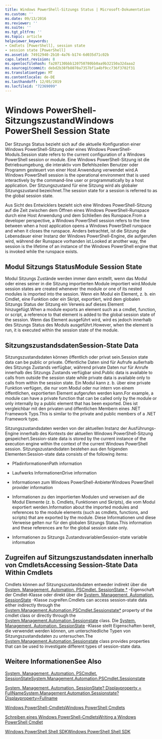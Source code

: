 ```yaml
---
title: Windows PowerShell-Sitzungs Status | Microsoft-Dokumentation
ms.custom: ''
ms.date: 09/13/2016
ms.reviewer: ''
ms.suite: ''
ms.tgt_pltfrm: ''
ms.topic: article
helpviewer_keywords:
- Cmdlets [PowerShell], session state
- session state [PowerShell]
ms.assetid: 74912940-2b10-4a76-b174-6d035d71c02b
caps.latest.revision: 8
ms.openlocfilehash: fa207130bbb120750780bb0aa9b32150a32daaa2
ms.sourcegitcommit: debd2b38fb8070a7357bf1a4bf9cc736f3702f31
ms.translationtype: MT
ms.contentlocale: de-DE
ms.lasthandoff: 12/05/2019
ms.locfileid: "72369099"
---
```

# <a name="windows-powershell-session-state"></a><span data-ttu-id="90a21-102">Windows PowerShell-Sitzungszustand</span><span class="sxs-lookup"><span data-stu-id="90a21-102">Windows PowerShell Session State</span></span>

<span data-ttu-id="90a21-103">Der Sitzungs Status bezieht sich auf die aktuelle Konfiguration einer Windows PowerShell-Sitzung oder eines Windows PowerShell-Moduls.</span><span class="sxs-lookup"><span data-stu-id="90a21-103">Session state refers to the current configuration of a Windows PowerShell session or module.</span></span> <span data-ttu-id="90a21-104">Eine Windows PowerShell-Sitzung ist die Betriebsumgebung, die interaktiv vom Befehlszeilen Benutzer oder Programm gesteuert von einer Host Anwendung verwendet wird.</span><span class="sxs-lookup"><span data-stu-id="90a21-104">A Windows PowerShell session is the operational environment that is used interactively by the command-line user or programmatically by a host application.</span></span> <span data-ttu-id="90a21-105">Der Sitzungszustand für eine Sitzung wird als globaler Sitzungszustand bezeichnet.</span><span class="sxs-lookup"><span data-stu-id="90a21-105">The session state for a session is referred to as the global session state.</span></span>

<span data-ttu-id="90a21-106">Aus Sicht des Entwicklers bezieht sich eine Windows PowerShell-Sitzung auf die Zeit zwischen dem Öffnen eines Windows PowerShell-Runspace durch eine Host Anwendung und dem Schließen des Runspace.</span><span class="sxs-lookup"><span data-stu-id="90a21-106">From a developer perspective, a Windows PowerShell session refers to the time between when a host application opens a Windows PowerShell runspace and when it closes the runspace.</span></span> <span data-ttu-id="90a21-107">Anders betrachtet, ist die Sitzung die Lebensdauer einer Instanz der Windows PowerShell-Engine, die aufgerufen wird, während der Runspace vorhanden ist.</span><span class="sxs-lookup"><span data-stu-id="90a21-107">Looked at another way, the session is the lifetime of an instance of the Windows PowerShell engine that is invoked while the runspace exists.</span></span>

## <a name="module-session-state"></a><span data-ttu-id="90a21-108">Modul Sitzungs Status</span><span class="sxs-lookup"><span data-stu-id="90a21-108">Module Session State</span></span>

<span data-ttu-id="90a21-109">Modul Sitzungs Zustände werden immer dann erstellt, wenn das Modul oder eines seiner in die Sitzung importierten Module importiert wird.</span><span class="sxs-lookup"><span data-stu-id="90a21-109">Module session states are created whenever the module or one of its nested modules is imported into the session.</span></span> <span data-ttu-id="90a21-110">Wenn ein Modul ein Element, z. b. ein Cmdlet, eine Funktion oder ein Skript, exportiert, wird dem globalen Sitzungs Status der Sitzung ein Verweis auf dieses Element hinzugefügt.</span><span class="sxs-lookup"><span data-stu-id="90a21-110">When a module exports an element such as a cmdlet, function, or script, a reference to that element is added to the global session state of the session.</span></span> <span data-ttu-id="90a21-111">Wenn das Element ausgeführt wird, wird es jedoch innerhalb des Sitzungs Status des Moduls ausgeführt.</span><span class="sxs-lookup"><span data-stu-id="90a21-111">However, when the element is run, it is executed within the session state of the module.</span></span>

## <a name="session-state-data"></a><span data-ttu-id="90a21-112">Sitzungszustandsdaten</span><span class="sxs-lookup"><span data-stu-id="90a21-112">Session-State Data</span></span>

<span data-ttu-id="90a21-113">Sitzungszustandsdaten können öffentlich oder privat sein.</span><span class="sxs-lookup"><span data-stu-id="90a21-113">Session state data can be public or private.</span></span> <span data-ttu-id="90a21-114">Öffentliche Daten sind für Aufrufe außerhalb des Sitzungs Zustands verfügbar, während private Daten nur für Anrufe innerhalb des Sitzungs Zustands verfügbar sind.</span><span class="sxs-lookup"><span data-stu-id="90a21-114">Public data is available to calls from outside the session state while private data is available only to calls from within the session state.</span></span> <span data-ttu-id="90a21-115">Ein Modul kann z. b. über eine private Funktion verfügen, die nur vom Modul oder nur intern von einem öffentlichen, exportierten Element aufgerufen werden kann.</span><span class="sxs-lookup"><span data-stu-id="90a21-115">For example, a module can have a private function that can be called only by the module or only internally by a public element that has been exported.</span></span> <span data-ttu-id="90a21-116">Dies ist vergleichbar mit den privaten und öffentlichen Membern eines .NET Framework Typs.</span><span class="sxs-lookup"><span data-stu-id="90a21-116">This is similar to the private and public members of a .NET Framework type.</span></span>

<span data-ttu-id="90a21-117">Sitzungszustandsdaten werden von der aktuellen Instanz der Ausführungs-Engine innerhalb des Kontexts der aktuellen Windows PowerShell-Sitzung gespeichert.</span><span class="sxs-lookup"><span data-stu-id="90a21-117">Session-state data is stored by the current instance of the execution engine within the context of the current Windows PowerShell session.</span></span> <span data-ttu-id="90a21-118">Sitzungszustandsdaten bestehen aus den folgenden Elementen:</span><span class="sxs-lookup"><span data-stu-id="90a21-118">Session-state data consists of the following items:</span></span>

- <span data-ttu-id="90a21-119">Pfadinformationen</span><span class="sxs-lookup"><span data-stu-id="90a21-119">Path information</span></span>

- <span data-ttu-id="90a21-120">Laufwerks Informationen</span><span class="sxs-lookup"><span data-stu-id="90a21-120">Drive information</span></span>

- <span data-ttu-id="90a21-121">Informationen zum Windows PowerShell-Anbieter</span><span class="sxs-lookup"><span data-stu-id="90a21-121">Windows PowerShell provider information</span></span>

- <span data-ttu-id="90a21-122">Informationen zu den importierten Modulen und verweisen auf die Modul Elemente (z. b. Cmdlets, Funktionen und Skripts), die vom Modul exportiert werden.</span><span class="sxs-lookup"><span data-stu-id="90a21-122">Information about the imported modules and references to the module elements (such as cmdlets, functions, and scripts) that are exported by the module.</span></span> <span data-ttu-id="90a21-123">Diese Informationen und diese Verweise gelten nur für den globalen Sitzungs Status.</span><span class="sxs-lookup"><span data-stu-id="90a21-123">This information and these references are for the global session state only.</span></span>

- <span data-ttu-id="90a21-124">Informationen zu Sitzungs Zustandsvariablen</span><span class="sxs-lookup"><span data-stu-id="90a21-124">Session-state variable information</span></span>

## <a name="accessing-session-state-data-within-cmdlets"></a><span data-ttu-id="90a21-125">Zugreifen auf Sitzungszustandsdaten innerhalb von Cmdlets</span><span class="sxs-lookup"><span data-stu-id="90a21-125">Accessing Session-State Data Within Cmdlets</span></span>

<span data-ttu-id="90a21-126">Cmdlets können auf Sitzungszustandsdaten entweder indirekt über die [System. Management. Automation. PSCmdlet. SessionState \*](/dotnet/api/System.Management.Automation.PSCmdlet.SessionState) -Eigenschaft der Cmdlet-Klasse oder direkt über die [System. Management. Automation. SessionState](/dotnet/api/System.Management.Automation.SessionState) -Klasse zugreifen.</span><span class="sxs-lookup"><span data-stu-id="90a21-126">Cmdlets can access session-state data either indirectly through the [System.Management.Automation.PSCmdlet.Sessionstate\*](/dotnet/api/System.Management.Automation.PSCmdlet.SessionState) property of the cmdlet class or directly through the [System.Management.Automation.Sessionstate](/dotnet/api/System.Management.Automation.SessionState) class.</span></span> <span data-ttu-id="90a21-127">Die [System. Management. Automation. SessionState](/dotnet/api/System.Management.Automation.SessionState) -Klasse stellt Eigenschaften bereit, die verwendet werden können, um unterschiedliche Typen von Sitzungszustandsdaten zu untersuchen.</span><span class="sxs-lookup"><span data-stu-id="90a21-127">The [System.Management.Automation.Sessionstate](/dotnet/api/System.Management.Automation.SessionState) class provides properties that can be used to investigate different types of session-state data.</span></span>

## <a name="see-also"></a><span data-ttu-id="90a21-128">Weitere Informationen</span><span class="sxs-lookup"><span data-stu-id="90a21-128">See Also</span></span>

[<span data-ttu-id="90a21-129">System. Management. Automation. PSCmdlet. SessionState</span><span class="sxs-lookup"><span data-stu-id="90a21-129">System.Management.Automation.PSCmdlet.Sessionstate</span></span>](/dotnet/api/System.Management.Automation.PSCmdlet.SessionState)

[<span data-ttu-id="90a21-130">System. Management. Automation. SessionState? Displayproperty = FullName</span><span class="sxs-lookup"><span data-stu-id="90a21-130">System.Management.Automation.Sessionstate?Displayproperty=Fullname</span></span>](/dotnet/api/System.Management.Automation.SessionState)

[<span data-ttu-id="90a21-131">Windows PowerShell-Cmdlets</span><span class="sxs-lookup"><span data-stu-id="90a21-131">Windows PowerShell Cmdlets</span></span>](./cmdlet-overview.md)

[<span data-ttu-id="90a21-132">Schreiben eines Windows PowerShell-Cmdlets</span><span class="sxs-lookup"><span data-stu-id="90a21-132">Writing a Windows PowerShell Cmdlet</span></span>](./writing-a-windows-powershell-cmdlet.md)

[<span data-ttu-id="90a21-133">Windows PowerShell Shell SDK</span><span class="sxs-lookup"><span data-stu-id="90a21-133">Windows PowerShell Shell SDK</span></span>](../windows-powershell-reference.md)
